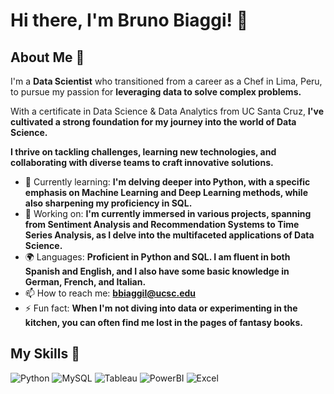 # Hi there, I'm Bruno Biaggi! 👋

## About Me 🚀

I'm a **Data Scientist** who transitioned from a career as a Chef in Lima, Peru, to pursue my passion for **leveraging data to solve complex problems.** 

With a certificate in Data Science & Data Analytics from UC Santa Cruz, **I've cultivated a strong foundation for my journey into the world of Data Science.**

**I thrive on tackling challenges, learning new technologies, and collaborating with diverse teams to craft innovative solutions.**

- 🌱 Currently learning: **I'm delving deeper into Python, with a specific emphasis on Machine Learning and Deep Learning methods, while also sharpening my proficiency in SQL.**
- 🔭 Working on: **I'm currently immersed in various projects, spanning from Sentiment Analysis and Recommendation Systems to Time Series Analysis, as I delve into the multifaceted applications of Data Science.**
- 🌍 Languages: **Proficient in Python and SQL. I am fluent in both Spanish and English, and I also have some basic knowledge in German, French, and Italian.**
- 📫 How to reach me: **bbiaggil@ucsc.edu**
- ⚡ Fun fact: **When I'm not diving into data or experimenting in the kitchen, you can often find me lost in the pages of fantasy books.**

## My Skills 🧠

![Python](https://img.shields.io/badge/Python-FFD43B?style=for-the-badge&logo=python&logoColor=blue)
![MySQL](https://img.shields.io/badge/MySQL-005C84?style=for-the-badge&logo=mysql&logoColor=white)
![Tableau](https://img.shields.io/badge/Tableau-E97627?style=for-the-badge&logo=Tableau&logoColor=white)
![PowerBI](https://img.shields.io/badge/PowerBI-F2C811?style=for-the-badge&logo=Power%20BI&logoColor=white)
![Excel](https://img.shields.io/badge/Microsoft_Excel-217346?style=for-the-badge&logo=microsoft-excel&logoColor=white)

<!---
bbiaggi88/bbiaggi88 is a ✨ special ✨ repository because its `README.md` (this file) appears on your GitHub profile.
You can click the Preview link to take a look at your changes.
--->
